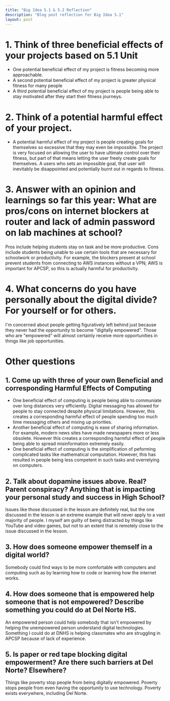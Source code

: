 ```yaml
---
title: "Big Idea 5.1 & 5.2 Reflection"
description: "Blog post reflection for Big Idea 5.1"
layout: post
---
```


# 1. Think of three beneficial effects of your projects based on 5.1 Unit
- One potential beneficial effect of my project is fitness becoming more approachable.
- A second potential beneficial effect of my project is greater physical fitness for many people
- A third potential beneficial effect of my project is people being able to stay motivated after they start their fitness journeys.

# 2. Think of a potential harmful effect of your project.
- A potential harmful effect of my project is people creating goals for themselves so excessive that they may even be impossible. The project is very focused on allowing the user to have ultimate control over their fitness, but part of that means letting the user freely create goals for themselves. A users who sets an impossible goal, that user will inevitably be disappointed and potentially burnt out in regards to fitness.

# 3. Answer with an opinion and learnings so far this year:  What are pros/cons on internet blockers at router and lack of admin password on lab machines at school?
Pros include helping students stay on task and be more productive. Cons include students being unable to use certain tools that are necessary for schoolwork or productivity. For example, the blockers present at school prevent students from connecting to AWS instances without a VPN; AWS is important for APCSP, so this is actually harmful for productivity.

# 4. What concerns do you have personally about the digital divide?  For yourself or for others.
I'm concerned about people getting figuratively left behind just because they never had the opportunity to become "digitally empowered". Those who are "empowered" will almost certainly receive more opportunities in things like job opportunities.

# Other questions

## 1. Come up with three of your own Beneficial and corresponding Harmful Effects of Computing
- One beneficial effect of computing is people being able to communiate over long distances very efficiently. Digital messaging has allowed for people to stay connected despite physical limitations. However, this creates a corresponding harmful effect of people spending too much time messaging others and mixing up priorities.
- Another beneficial effect of computing is ease of sharing information. For example, modern news sites have made newspapers more or less obsolete. However this creates a corresponding harmful effect of people being able to spread misinformation extremely easily.
- One beneficial effect of computing is the simplification of peforming complicated tasks like mathematical computation. However, this has resulted in people being less competent in such tasks and overrelying on computers.

## 2. Talk about dopamine issues above. Real? Parent conspiracy? Anything that is impacting your personal study and success in High School?
Issues like those discussed in the lesson are definitely real, but the one discussed in the lesson is an extreme example that will never apply to a vast majority of people. I myself am guilty of being distracted by things like YouTube and video games, but not to an extent that is remotely close to the issue discussed in the lesson.

## 3. How does someone empower themself in a digital world?
Somebody could find ways to be more comfortable with computers and computing such as by learning how to code or learning how the internet works.
## 4. How does someone that is empowered help someone that is not empowered? Describe something you could do at Del Norte HS.
An empowered person could help somebody that isn't empowered by helping the unempowered person understand digital technologies. Something I could do at DNHS is helping classmates who are struggling in APCSP because of lack of experience.
## 5. Is paper or red tape blocking digital empowerment? Are there such barriers at Del Norte? Elsewhere?
Things like poverty stop people from being digitally empowered. Poverty stops people from even having the opportunity to use technology. Poverty exists everywhere, including Del Norte.